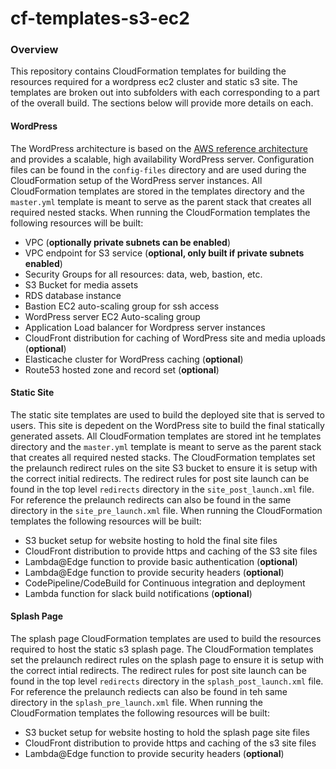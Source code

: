 # cf-templates-s3-ec2
### Overview
This repository contains CloudFormation templates for building the resources required for a wordpress ec2 cluster and static s3 site. The templates are broken out into subfolders with each corresponding to a part of the overall build. The sections below will provide more details on each.

#### WordPress
The WordPress architecture is based on the [AWS reference architecture](https://github.com/aws-samples/aws-refarch-wordpress) and provides a scalable, high availability WordPress server. Configuration files can be found in the `config-files` directory and are used during the CloudFormation setup of the WordPress server instances. All CloudFormation templates are stored in the templates directory and the `master.yml` template is meant to serve as the parent stack that creates all required nested stacks. When running the CloudFormation templates the following resources will be built:
* VPC (**optionally private subnets can be enabled**)
* VPC endpoint for S3 service (**optional, only built if private subnets enabled**)
* Security Groups for all resources: data, web, bastion, etc.
* S3 Bucket for media assets
* RDS database instance
* Bastion EC2 auto-scaling group for ssh access
* WordPress server EC2 Auto-scaling group
* Application Load balancer for Wordpress server instances
* CloudFront distribution for caching of WordPress site and media uploads (**optional**)
* Elasticache cluster for WordPress caching (**optional**)
* Route53 hosted zone and record set (**optional**)

#### Static Site
The static site templates are used to build the deployed site that is served to users. This site is depedent on the WordPress site to build the final statically generated assets. All CloudFormation templates are stored int he templates directory and the `master.yml` template is meant to serve as the parent stack that creates all required nested stacks. The CloudFormation templates set the prelaunch redirect rules on the site S3 bucket to ensure it is setup with the correct initial redirects. The redirect rules for post site launch can be found in the top level `redirects` directory in the `site_post_launch.xml` file. For reference the prelaunch redirects can also be found in the same directory in the `site_pre_launch.xml` file. When running the CloudFormation templates the following resources will be built:
* S3 bucket setup for website hosting to hold the final site files
* CloudFront distribution to provide https and caching of the S3 site files
* Lambda@Edge function to provide basic authentication (**optional**)
* Lambda@Edge function to provide security headers (**optional**)
* CodePipeline/CodeBuild for Continuous integration and deployment
* Lambda function for slack build notifications (**optional**)

#### Splash Page
The splash page CloudFormation templates are used to build the resources required to host the static s3 splash page. The CloudFormation templates set the prelaunch redirect rules on the splash page to ensure it is setup with the correct intial redirects. The redirect rules for post site launch can be found in the top level `redirects` directory in the `splash_post_launch.xml` file. For reference the prelaunch rediects can also be found in teh same directory in the `splash_pre_launch.xml` file. When running the CloudFormation templates the following resources will be built:
* S3 bucket setup for website hosting to hold the splash page site files
* CloudFront distribution to provide https and caching of the s3 site files
* Lambda@Edge function to provide security headers (**optional**)
